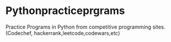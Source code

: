 # Pythonpracticeprgrams
Practice Programs in Python from competitive programming sites. (Codechef, hackerrank,leetcode,codewars,etc)
